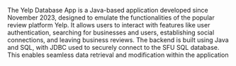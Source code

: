 
The Yelp Database App is a Java-based application developed since November 2023, designed to emulate the functionalities of the popular review platform Yelp. It allows users to interact with features like user authentication, searching for businesses and users, establishing social connections, and leaving business reviews. The backend is built using Java and SQL, with JDBC used to securely connect to the SFU SQL database. This enables seamless data retrieval and modification within the application
